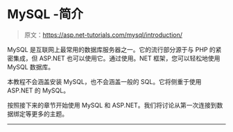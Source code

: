 # MySQL -简介

> 原文：<https://asp.net-tutorials.com/mysql/introduction/>

MySQL 是互联网上最常用的数据库服务器之一。它的流行部分源于与 PHP 的紧密集成，但 ASP.NET 也可以使用它。通过使用。NET 框架，您可以轻松地使用 MySQL 数据库。

本教程不会涵盖安装 MySQL，也不会涵盖一般的 SQL。它将侧重于使用 ASP.NET 的 MySQL。

按照接下来的章节开始使用 MySQL 和 ASP.NET。我们将讨论从第一次连接到数据绑定等更多的主题。

* * *